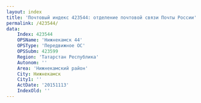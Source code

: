 ```yaml
---
layout: index
title: 'Почтовый индекс 423544: отделение почтовой связи Почты России'
permalink: /423544/
data:
    Index: 423544
    OPSName: 'Нижнекамск 44'
    OPSType: 'Передвижное ОС'
    OPSSubm: 423599
    Region: 'Татарстан Республика'
    Autonom: ''
    Area: 'Нижнекамский район'
    City: Нижнекамск
    City1: ''
    ActDate: '20151113'
    IndexOld: ''
---
```

